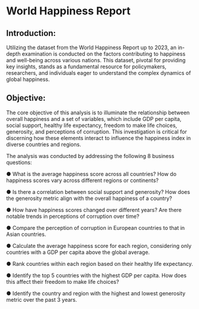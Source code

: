 # World Happiness Report

## Introduction:

Utilizing the dataset from the World Happiness Report up to 2023, an in-depth examination is conducted on the factors contributing to happiness and well-being across various nations. This dataset, pivotal for providing key insights, stands as a fundamental resource for policymakers, researchers, and individuals eager to understand the complex dynamics of global happiness.

## Objective:

The core objective of this analysis is to illuminate the relationship between overall happiness and a set of variables, which include GDP per capita, social support, healthy life expectancy, freedom to make life choices, generosity, and perceptions of corruption. This investigation is critical for discerning how these elements interact to influence the happiness index in diverse countries and regions. 

The analysis was conducted by addressing the following 8 business questions:

● What is the average happiness score across all countries? How do happiness scores vary across different regions or continents?

● Is there a correlation between social support and generosity? How does the generosity metric align with the overall happiness of a country?

● How have happiness scores changed over different years? Are there notable trends in perceptions of corruption over time?

● Compare the perception of corruption in European countries to that in Asian countries.

● Calculate the average happiness score for each region, considering only countries with a GDP per capita above the global average.

● Rank countries within each region based on their healthy life expectancy.

● Identify the top 5 countries with the highest GDP per capita. How does this affect their freedom to make life choices?

● Identify the country and region with the highest and lowest generosity metric over the past 3 years.
